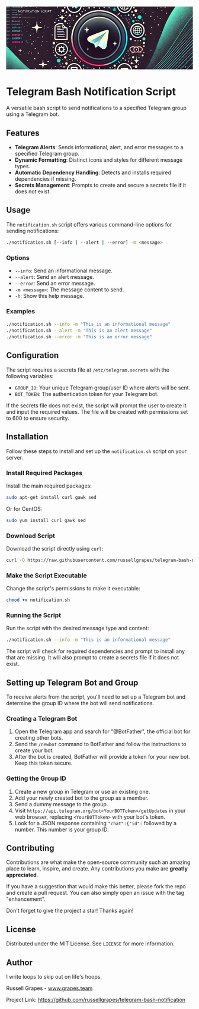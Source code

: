 ![alt telegram-bash-system-monitoring](https://github.com/russellgrapes/telegram-bash-notification/blob/main/placeholder.png)

# Telegram Bash Notification Script

A versatile bash script to send notifications to a specified Telegram group using a Telegram bot.

## Features

- **Telegram Alerts**: Sends informational, alert, and error messages to a specified Telegram group.
- **Dynamic Formatting**: Distinct icons and styles for different message types.
- **Automatic Dependency Handling**: Detects and installs required dependencies if missing.
- **Secrets Management**: Prompts to create and secure a secrets file if it does not exist.

## Usage

The `notification.sh` script offers various command-line options for sending notifications:

```bash
./notification.sh [--info | --alert | --error] -m <message>
```

### Options

- `--info`: Send an informational message.
- `--alert`: Send an alert message.
- `--error`: Send an error message.
- `-m <message>`: The message content to send.
- `-h`: Show this help message.

### Examples

```bash
./notification.sh --info -m "This is an informational message"
./notification.sh --alert -m "This is an alert message"
./notification.sh --error -m "This is an error message"
```

## Configuration

The script requires a secrets file at `/etc/telegram.secrets` with the following variables:

- `GROUP_ID`: Your unique Telegram group/user ID where alerts will be sent.
- `BOT_TOKEN`: The authentication token for your Telegram bot.

If the secrets file does not exist, the script will prompt the user to create it and input the required values. The file will be created with permissions set to 600 to ensure security.

## Installation

Follow these steps to install and set up the `notification.sh` script on your server.

### Install Required Packages

Install the main required packages:

```bash
sudo apt-get install curl gawk sed
```

Or for CentOS:

```bash
sudo yum install curl gawk sed
```

### Download Script

Download the script directly using `curl`:

```bash
curl -O https://raw.githubusercontent.com/russellgrapes/telegram-bash-notification/main/notification.sh
```

### Make the Script Executable

Change the script's permissions to make it executable:

```bash
chmod +x notification.sh
```

### Running the Script

Run the script with the desired message type and content:

```bash
./notification.sh --info -m "This is an informational message"
```

The script will check for required dependencies and prompt to install any that are missing. It will also prompt to create a secrets file if it does not exist.

## Setting up Telegram Bot and Group

To receive alerts from the script, you'll need to set up a Telegram bot and determine the group ID where the bot will send notifications.

### Creating a Telegram Bot

1. Open the Telegram app and search for "@BotFather", the official bot for creating other bots.
2. Send the `/newbot` command to BotFather and follow the instructions to create your bot.
3. After the bot is created, BotFather will provide a token for your new bot. Keep this token secure.

### Getting the Group ID

1. Create a new group in Telegram or use an existing one.
2. Add your newly created bot to the group as a member.
3. Send a dummy message to the group.
4. Visit `https://api.telegram.org/bot<YourBOTToken>/getUpdates` in your web browser, replacing `<YourBOTToken>` with your bot's token.
5. Look for a JSON response containing `"chat":{"id":` followed by a number. This number is your group ID.

## Contributing

Contributions are what make the open-source community such an amazing place to learn, inspire, and create. Any contributions you make are **greatly appreciated**.

If you have a suggestion that would make this better, please fork the repo and create a pull request. You can also simply open an issue with the tag "enhancement".

Don't forget to give the project a star! Thanks again!

## License

Distributed under the MIT License. See `LICENSE` for more information.

## Author

I write loops to skip out on life's hoops.

Russell Grapes - www.grapes.team

Project Link: https://github.com/russellgrapes/telegram-bash-notification
